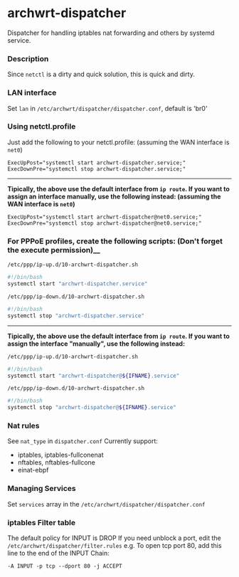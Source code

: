 # archwrt-dispatcher
Dispatcher for handling iptables nat forwarding and others by systemd service.

### Description

Since `netctl` is a dirty and quick solution, this is quick and dirty.

### LAN interface
Set `lan` in `/etc/archwrt/dispatcher/dispatcher.conf`, default is 'br0'

### Using netctl.profile

Just add the following to your netctl.profile: (assuming the WAN interface is `net0`)

```
ExecUpPost="systemctl start archwrt-dispatcher.service;"
ExecDownPre="systemctl stop archwrt-dispatcher.service;"
```

***

__Tipically, the above use the default interface from `ip route`. If you want to assign an interface manually, use the following instead: (assuming the WAN interface is `net0`)__

```
ExecUpPost="systemctl start archwrt-dispatcher@net0.service;"
ExecDownPre="systemctl stop archwrt-dispatcher@net0.service;"
```

### For PPPoE profiles, create the following scripts: (Don't forget the execute permission)__

`/etc/ppp/ip-up.d/10-archwrt-dispatcher.sh`

``` bash
#!/bin/bash
systemctl start "archwrt-dispatcher.service"
```

`/etc/ppp/ip-down.d/10-archwrt-dispatcher.sh`

``` bash
#!/bin/bash
systemctl stop "archwrt-dispatcher.service"
```

***

__Tipically, the above use the default interface from `ip route`. If you want to assign the interface "manually", use the following instead:__

`/etc/ppp/ip-up.d/10-archwrt-dispatcher.sh`

``` bash
#!/bin/bash
systemctl start "archwrt-dispatcher@${IFNAME}.service"
```

`/etc/ppp/ip-down.d/10-archwrt-dispatcher.sh`

``` bash
#!/bin/bash
systemctl stop "archwrt-dispatcher@${IFNAME}.service"
```

### Nat rules

See `nat_type` in `dispatcher.conf`
Currently support:

- iptables, iptables-fullconenat
- nftables, nftables-fullcone
- einat-ebpf

### Managing Services

Set `services` array in the `/etc/archwrt/dispatcher/dispatcher.conf`

### iptables Filter table

The default policy for INPUT is DROP
If you need unblock a port, edit the `/etc/archwrt/dispatcher/filter.rules`
e.g. To open tcp port 80, add this line to the end of the INPUT Chain:

```
-A INPUT -p tcp --dport 80 -j ACCEPT
```
